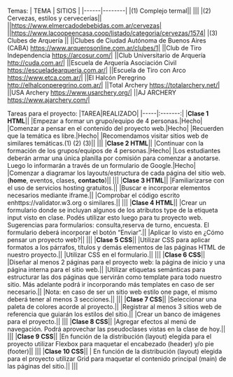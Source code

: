 Temas:
| TEMA | SITIOS |
|------|--------|
|(1) Complejo termal||
|||
|(2) Cervezas, estilos y cervecerías||
||https://www.elmercadodebebidas.com.ar/cervezas|
||https://www.lacoopeencasa.coop/listado/categoria/cervezas/1574|
|(3) Clubes de Arquería ||
||Clubes de Ciudad Autónoma de Buenos Aires (CABA) https://www.arquerosonline.com.ar/clubes/1|
||Club de Tiro Independencia https://arcosur.com/|
||Club Universitario de Arquería http://cuda.com.ar/|
||Escuela de Arquería Asociación Civil https://escueladearqueria.com.ar/|
||Escuela de Tiro con Arco https://www.etca.com.ar/|
||El Halcón Peregrino http://elhalconperegrino.com.ar/|
||Total Archery https://totalarchery.net/|
||USA Archery https://www.usarchery.org/|
||AJ ARCHERY https://www.ajarchery.com/|


Tareas para el proyecto:
|TAREA|REALIZADO|
|-----|:-------:|
|**Clase 1 HTML**||
|Empezar a formar un grupo/equipo de 4 personas.|Hecho|
|Comenzar a pensar en el contenido del proyecto web.|Hecho|
|Recuerden que la temática es libre.|Hecho|
|Recomendamos visitar sitios web de similares temáticas.(1) (2) (3)||
|||
|**Clase 2 HTML**||
|Continuar con la formación de los grupos/equipos de 4 personas.|Hecho|
|Los estudiantes deberán armar una única planilla por comisión para comenzar a anotarse. Luego lo informarán a través de un formulario de Google.|Hecho|
|Comenzar a diagramar los layouts/estructura de cada página del sitio web.(**home**, eventos, clases, **contacto**)||
|||
|**Clase 3 HTML**||
|Familiarizarse con el uso de servicios hosting gratuitos.||
|Buscar e incorporar elementos necesarios mediante iframe.||
|Comprobar el código escrito enhttps://validator.w3.org o similares.||
|||
|**Clase 4 HTML**||
|Crear un formulario donde se incluyan algunos de los atributos type de la etiqueta input visto en clase. Podés utilizar esto luego para tu proyecto web. Sugerencias para formularios: consulta,reserva de turno, encuesta. El formulario deberá incorporar el botón “Enviar”.||
|Aplicar lo visto en ¿Cómo pensar un proyecto web?||
|||
|**Clase 5 CSS**||
|Utilizar CSS para aplicar formatos a los párrafos, títulos y demás elementos de las páginas HTML de nuestro proyecto.||
|Utilizar CSS en el formulario.||
|||
|**Clase 6 CSS**||
|Diseñar al menos 2 páginas para el proyecto web: la página de inicio y una página interna para el sitio web.||
|Utilizar etiquetas semánticas para estructurar las dos páginas que servirán como template para todo nuestro sitio. Más adelante podrá ir incorporando más templates en caso de ser necesario.||
|Nota: en caso de ser un sitio web estilo one page, el mismo deberá tener al menos 3 secciones.||
|||
|**Clase 7 CSS**||
|Seleccionar una paleta de colores acorde al proyecto.||
|Registrar al menos 3 sitios web de referencia que guiarán los estilos del sitio.||
|Crear un banco de imágenes para el proyecto.||
|||
|**Clase 8 CSS**||
|Agregar efectos al menú de navegación. Podrá aprovechar las pseudoclases vistas en la clase de hoy.||
|||
|**Clase 9 CSS**||
|En función de la distribución (layout) elegida para el proyecto utilizar Flexbox para maquetar el encabezado (header) y/o pie (footer)||
|||
|**Clase 10 CSS**||
| En función de la distribución (layout) elegida para el proyecto utilizar Grid para maquetar el contenido principal (main) de las páginas del sitio.||
|||

